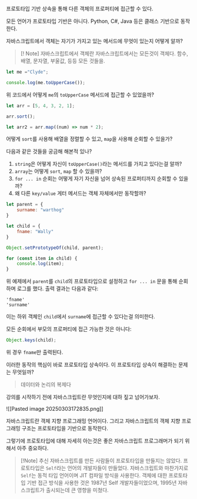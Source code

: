 프로토타입 기반 상속을 통해 다른 객체의 프로퍼티에 접근할 수 있다.

모든 언어가 프로토타입 기반은 아니다. Python, C#, Java 등은 클래스 기반으로 동작한다.

자바스크립트에서 객체는 자기가 가지고 있는 메서드에 무엇이 있는지 어떻게 알까?

> [! Note] 자바스크립트에서 객체란
> 자바스크립트에서는 모든것이 객체다. 함수, 배열, 문자열, 부울값,  등등 모든 것들을.

```js
let me ="Clyde";

console.log(me.toUpperCase());
```

위 코드에서 어떻게 `me`의 `toUpperCase` 메서드에 접근할 수 있었을까?

```js
let arr = [5, 4, 3, 2, 1];

arr.sort();

let arr2 = arr.map((num) => num * 2);
```

어떻게 `sort`를 사용해 배열을 정렬할 수 있고, `map`을 사용해 순회할 수 있을가?

다음과 같은 것들을 궁금해 해본적 있나?
1. `string`은 어떻게 자신이 `toUpperCase()`라는 메서드를 가지고 있다는걸 알까?
2. `array`는 어떻게 `sort`, `map` 할 수 있을까?
3. `for ... in` 순회는 어떻게 자기 자신을 넘어 상속된 프로퍼티까지 순회할 수 있을까?
4. 왜 다른 `key/value` 게터 메서드는 객체 자체에서만 동작할까?

```js
let parent = {
	surname: "warthog"
}

let child = {
	fname: "Wally"
}

Object.setPrototypeOf(child, parent);

for (const item in child) {
	console.log(item);
}
```

위 예제에서 `parent`를 `child`의 프로토타입으로 설정하고 `for ... in` 문을 통해 순회하며 로그를 했다. 출력 결과는 다음과 같다:
```log
'fname'
'surname'
```

이는 하위 객체인 `child`에서 `surname`에 접근할 수 있다는걸 의미한다.

모든 순회에서 부모의 프로퍼티에 접근 가능한 것은 아니다:
```js
Object.keys(child);
```

위 경우 `fname`만 출력된다.

이러한 동작의 핵심이 바로 프로토타입 상속이다. 이 프로토타입 상속이 해결하는 문제는 무엇일까?

> 데이터와 논리의 복제다

강의를 시작하기 전에 자바스크립트란 무엇인지에 대하 짚고 넘어가보자.

![[Pasted image 20250303172835.png]]

자바스크립트란 객체 지향 프로그래밍 언어이다. 그리고 자바스크립트의 객체 지향 프로그래밍 구조는 프로토타입을 기반으로 동작한다.

그렇기에 프로토타입에 대해 자세히 아는것은 좋은 자바스크립트 프로그래머가 되기 위해서 아주 중요하다.

> [!Note] 추신
> 자바스크립트를 만든 사람들이 프로토타입을 만들지는 않았다. 프로토타입은 `Self`라는 언어의 개발자들이 만들었다. 자바스크립트와 마찬가지로 `Self`는 동적 타입 언어이며 JIT 컴파일 방식을 사용한다. 객체에 대한 프로토타입 기반 접근 방식을 사용한 것은 1987년 Self 개발자들이었으며, 1995년 자바스크립트가 출시되는데 큰 영향을 미쳤다.